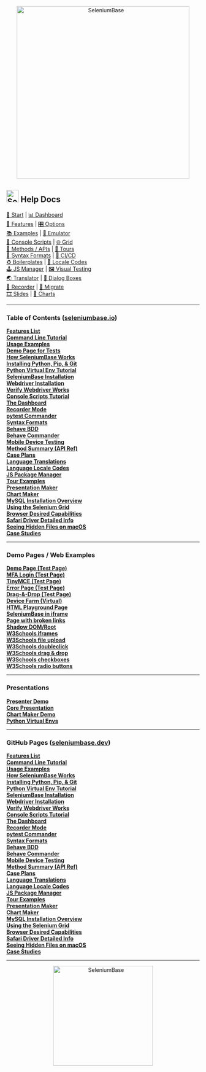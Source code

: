 <!-- SeleniumBase Docs -->

<p align="center"><a href="https://github.com/seleniumbase/SeleniumBase/"><img src="https://seleniumbase.github.io/cdn/img/sb_word_cloud.png" alt="SeleniumBase" title="SeleniumBase" width="450" /></a></p>

## [<img src="https://seleniumbase.github.io/img/logo6.png" title="SeleniumBase" width="32">](https://github.com/seleniumbase/SeleniumBase/) Help Docs

<p align="left">
<a href="https://seleniumbase.io/#python_installation">🚀 Start</a> |
<a href="https://seleniumbase.io/examples/example_logs/ReadMe/">📊 Dashboard</a>
<br />
<a href="https://seleniumbase.io/help_docs/features_list/">🏰 Features</a> |
<a href="https://seleniumbase.io/help_docs/customizing_test_runs/">🎛️ Options</a>
<br />
<a href="https://seleniumbase.io/examples/ReadMe/">📚 Examples</a> |
<a href="https://seleniumbase.io/help_docs/mobile_testing/">📱 Emulator</a>
<br />
<a href="https://seleniumbase.io/seleniumbase/console_scripts/ReadMe/">🌠 Console Scripts</a> |
<a href="https://seleniumbase.io/seleniumbase/utilities/selenium_grid/ReadMe/">🌐 Grid</a>
<br />
<a href="https://seleniumbase.io/help_docs/method_summary/">📘 Methods / APIs</a> |
<a href="https://seleniumbase.io/examples/tour_examples/ReadMe/">🚎 Tours</a>
<br />
<a href="https://seleniumbase.io/help_docs/syntax_formats/">🔡 Syntax Formats</a> |
<a href="https://seleniumbase.io/integrations/github/workflows/ReadMe/">🤖 CI/CD</a>
<br />
<a href="https://github.com/seleniumbase/SeleniumBase/tree/master/examples/boilerplates">♻️ Boilerplates</a> |
<a href="https://seleniumbase.io/help_docs/locale_codes/">🗾 Locale Codes</a>
<br />
<a href="https://seleniumbase.io/help_docs/js_package_manager/">🕹️ JS Manager</a> |
<a href="https://seleniumbase.io/examples/visual_testing/ReadMe/">🖼️ Visual Testing</a>
<br />
<a href="https://seleniumbase.io/help_docs/translations/">🌏 Translator</a> |
<a href="https://seleniumbase.io/examples/dialog_boxes/ReadMe/">🛂 Dialog Boxes</a>
<br />
<a href="https://seleniumbase.io/help_docs/recorder_mode/">🔴 Recorder</a> |
<a href="https://github.com/seleniumbase/SeleniumBase/tree/master/examples/migration/raw_selenium">🚝 Migrate</a>
<br />
<a href="https://seleniumbase.io/examples/presenter/ReadMe/">🎞️ Slides</a> |
<a href="https://seleniumbase.io/examples/chart_maker/ReadMe/">📶 Charts</a>
</p>

--------

<h3>Table of Contents (<a href="https://seleniumbase.io">seleniumbase.io</a>)</h3>

<div><a href="https://seleniumbase.io/help_docs/features_list/"><b>Features List</b></a></div>
<div><a href="https://seleniumbase.io/help_docs/customizing_test_runs/"><b>Command Line Tutorial</b></a></div>
<div><a href="https://seleniumbase.io/examples/ReadMe/"><b>Usage Examples</b></a></div>
<div><a href="https://seleniumbase.io/demo_page"><b>Demo Page for Tests</b></a></div>
<div><a href="https://seleniumbase.io/help_docs/how_it_works/"><b>How SeleniumBase Works</b></a></div>
<div><a href="https://seleniumbase.io/help_docs/install_python_pip_git/"><b>Installing Python, Pip, & Git</b></a></div>
<div><a href="https://seleniumbase.io/help_docs/virtualenv_instructions/"><b>Python Virtual Env Tutorial</b></a></div>
<div><a href="https://seleniumbase.io/help_docs/install/"><b>SeleniumBase Installation</b></a></div>
<div><a href="https://seleniumbase.io/help_docs/webdriver_installation/"><b>Webdriver Installation</b></a></div>
<div><a href="https://seleniumbase.io/help_docs/verify_webdriver/"><b>Verify Webdriver Works</b></a></div>
<div><a href="https://seleniumbase.io/seleniumbase/console_scripts/ReadMe/"><b>Console Scripts Tutorial</b></a></div>
<div><a href="https://seleniumbase.io/examples/example_logs/ReadMe/"><b>The Dashboard</b></a></div>
<div><a href="https://seleniumbase.io/help_docs/recorder_mode/"><b>Recorder Mode</b></a></div>
<div><a href="https://seleniumbase.io/help_docs/commander/"><b>pytest Commander</b></a></div>
<div><a href="https://seleniumbase.io/help_docs/syntax_formats/"><b>Syntax Formats</b></a></div>
<div><a href="https://seleniumbase.io/examples/behave_bdd/ReadMe/"><b>Behave BDD</b></a></div>
<div><a href="https://seleniumbase.io/help_docs/behave_gui/"><b>Behave Commander</b></a></div>
<div><a href="https://seleniumbase.io/help_docs/mobile_testing/"><b>Mobile Device Testing</b></a></div>
<div><a href="https://seleniumbase.io/help_docs/method_summary/"><b>Method Summary (API Ref)</b></a></div>
<div><a href="https://seleniumbase.io/help_docs/case_plans/"><b>Case Plans</b></a></div>
<div><a href="https://seleniumbase.io/help_docs/translations/"><b>Language Translations</b></a></div>
<div><a href="https://seleniumbase.io/help_docs/locale_codes/"><b>Language Locale Codes</b></a></div>
<div><a href="https://seleniumbase.io/help_docs/js_package_manager/"><b>JS Package Manager</b></a></div>
<div><a href="https://seleniumbase.io/examples/tour_examples/ReadMe/"><b>Tour Examples</b></a></div>
<div><a href="https://seleniumbase.io/examples/presenter/ReadMe/"><b>Presentation Maker</b></a></div>
<div><a href="https://seleniumbase.io/examples/chart_maker/ReadMe/"><b>Chart Maker</b></a></div>
<div><a href="https://seleniumbase.io/help_docs/mysql_installation/"><b>MySQL Installation Overview</b></a></div>
<div><a href="https://seleniumbase.io/seleniumbase/utilities/selenium_grid/ReadMe/"><b>Using the Selenium Grid</b></a></div>
<div><a href="https://seleniumbase.io/help_docs/desired_capabilities/"><b>Browser Desired Capabilities</b></a></div>
<div><a href="https://seleniumbase.io/help_docs/using_safari_driver/"><b>Safari Driver Detailed Info</b></a></div>
<div><a href="https://seleniumbase.io/help_docs/hidden_files_info/"><b>Seeing Hidden Files on macOS</b></a></div>
<div><a href="https://seleniumbase.io/help_docs/happy_customers/"><b>Case Studies</b></a></div>

--------

<h3>Demo Pages / Web Examples</h3>

<div><a href="https://seleniumbase.io/demo_page"><b>Demo Page (Test Page)</b></a></div>
<div><a href="https://seleniumbase.io/realworld/login"><b>MFA Login (Test Page)</b></a></div>
<div><a href="https://seleniumbase.io/tinymce/"><b>TinyMCE (Test Page)</b></a></div>
<div><a href="https://seleniumbase.io/error_page/"><b>Error Page (Test Page)</b></a></div>
<div><a href="https://seleniumbase.io/other/drag_and_drop"><b>Drag-&-Drop (Test Page)</b></a></div>
<div><a href="https://seleniumbase.io/devices/"><b>Device Farm (Virtual)</b></a></div>
<div><a href="https://seleniumbase.io/w3schools/"><b>HTML Playground Page</b></a></div>
<div><a href="https://seleniumbase.io/w3schools/sbase"><b>SeleniumBase in iframe</b></a></div>
<div><a href="https://seleniumbase.io/other/broken_page"><b>Page with broken links</b></a></div>
<div><a href="https://seleniumbase.io/other/shadow_dom"><b>Shadow DOM/Root</b></a></div>
<div><a href="https://seleniumbase.io/w3schools/iframes"><b>W3Schools iframes</b></a></div>
<div><a href="https://seleniumbase.io/w3schools/file_upload"><b>W3Schools file upload</b></a></div>
<div><a href="https://seleniumbase.io/w3schools/double_click"><b>W3Schools doubleclick</b></a></div>
<div><a href="https://seleniumbase.io/w3schools/drag_drop"><b>W3Schools drag & drop</b></a></div>
<div><a href="https://seleniumbase.io/w3schools/checkboxes"><b>W3Schools checkboxes</b></a></div>
<div><a href="https://seleniumbase.io/w3schools/radio_buttons"><b>W3Schools radio buttons</b></a></div>

--------

<h3>Presentations</h3>

<div><a href="https://seleniumbase.io/other/presenter.html"><b>Presenter Demo</b></a></div>
<div><a href="https://seleniumbase.io/other/core_presentation.html"><b>Core Presentation</b></a></div>
<div><a href="https://seleniumbase.io/other/chart_presentation.html"><b>Chart Maker Demo</b></a></div>
<div><a href="https://seleniumbase.io/other/py_virtual_envs.html"><b>Python Virtual Envs</b></a></div>

--------

<h3>GitHub Pages (<a href="https://seleniumbase.dev">seleniumbase.dev</a>)</h3>

<div><a href="https://seleniumbase.dev/help_docs/features_list"><b>Features List</b></a></div>
<div><a href="https://seleniumbase.dev/help_docs/customizing_test_runs"><b>Command Line Tutorial</b></a></div>
<div><a href="https://seleniumbase.dev/examples/"><b>Usage Examples</b></a></div>
<div><a href="https://seleniumbase.dev/help_docs/how_it_works"><b>How SeleniumBase Works</b></a></div>
<div><a href="https://seleniumbase.dev/help_docs/install_python_pip_git"><b>Installing Python, Pip, & Git</b></a></div>
<div><a href="https://seleniumbase.dev/help_docs/virtualenv_instructions"><b>Python Virtual Env Tutorial</b></a></div>
<div><a href="https://seleniumbase.dev/help_docs/install"><b>SeleniumBase Installation</b></a></div>
<div><a href="https://seleniumbase.dev/help_docs/webdriver_installation"><b>Webdriver Installation</b></a></div>
<div><a href="https://seleniumbase.dev/help_docs/verify_webdriver"><b>Verify Webdriver Works</b></a></div>
<div><a href="https://seleniumbase.dev/seleniumbase/console_scripts/"><b>Console Scripts Tutorial</b></a></div>
<div><a href="https://seleniumbase.dev/examples/example_logs/"><b>The Dashboard</b></a></div>
<div><a href="https://seleniumbase.dev/help_docs/recorder_mode"><b>Recorder Mode</b></a></div>
<div><a href="https://seleniumbase.dev/help_docs/commander"><b>pytest Commander</b></a></div>
<div><a href="https://seleniumbase.dev/help_docs/syntax_formats"><b>Syntax Formats</b></a></div>
<div><a href="https://seleniumbase.dev/examples/behave_bdd/"><b>Behave BDD</b></a></div>
<div><a href="https://seleniumbase.dev/help_docs/behave_gui"><b>Behave Commander</b></a></div>
<div><a href="https://seleniumbase.dev/help_docs/mobile_testing"><b>Mobile Device Testing</b></a></div>
<div><a href="https://seleniumbase.dev/help_docs/method_summary"><b>Method Summary (API Ref)</b></a></div>
<div><a href="https://seleniumbase.dev/help_docs/case_plans"><b>Case Plans</b></a></div>
<div><a href="https://seleniumbase.dev/help_docs/translations"><b>Language Translations</b></a></div>
<div><a href="https://seleniumbase.dev/help_docs/locale_codes"><b>Language Locale Codes</b></a></div>
<div><a href="https://seleniumbase.dev/help_docs/js_package_manager"><b>JS Package Manager</b></a></div>
<div><a href="https://seleniumbase.dev/examples/tour_examples/"><b>Tour Examples</b></a></div>
<div><a href="https://seleniumbase.dev/examples/presenter/"><b>Presentation Maker</b></a></div>
<div><a href="https://seleniumbase.dev/examples/chart_maker/ReadMe/"><b>Chart Maker</b></a></div>
<div><a href="https://seleniumbase.dev/help_docs/mysql_installation"><b>MySQL Installation Overview</b></a></div>
<div><a href="https://seleniumbase.dev/seleniumbase/utilities/selenium_grid/"><b>Using the Selenium Grid</b></a></div>
<div><a href="https://seleniumbase.dev/help_docs/desired_capabilities"><b>Browser Desired Capabilities</b></a></div>
<div><a href="https://seleniumbase.dev/help_docs/using_safari_driver"><b>Safari Driver Detailed Info</b></a></div>
<div><a href="https://seleniumbase.dev/help_docs/hidden_files_info"><b>Seeing Hidden Files on macOS</b></a></div>
<div><a href="https://seleniumbase.dev/help_docs/happy_customers"><b>Case Studies</b></a></div>

--------

<p align="center"><a href="https://github.com/seleniumbase/SeleniumBase/">
<img src="https://seleniumbase.github.io/img/sb_logo_10.png" alt="SeleniumBase" width="260" />
</a></p>
<!-- View on GitHub -->
